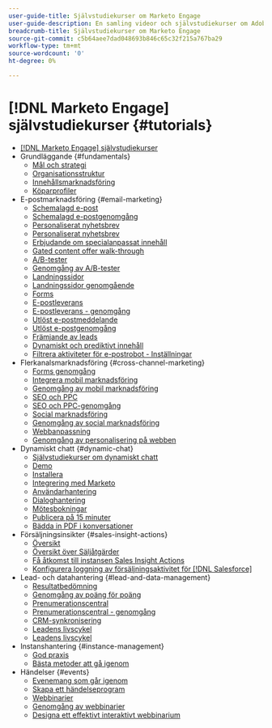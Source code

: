 ```yaml
---
user-guide-title: Självstudiekurser om Marketo Engage
user-guide-description: En samling videor och självstudiekurser om Adobe Marketo Engage.
breadcrumb-title: Självstudiekurser om Marketo Engage
source-git-commit: c5b64aee7dad048693b846c65c32f215a767ba29
workflow-type: tm+mt
source-wordcount: '0'
ht-degree: 0%

---
```



# [!DNL Marketo Engage] självstudiekurser {#tutorials}

+ [[!DNL Marketo Engage] självstudiekurser](overview.md)
+ Grundläggande {#fundamentals}
   + [Mål och strategi](fundamentals/goals-and-strategy-learn.md)
   + [Organisationsstruktur](fundamentals/organizational-structure-learn.md)
   + [Innehållsmarknadsföring](fundamentals/content-marketing-learn.md)
   + [Köparprofiler](fundamentals/buyer-personas-learn.md)
+ E-postmarknadsföring {#email-marketing}
   + [Schemalagd e-post](email-marketing/scheduled-email-learn.md)
   + [Schemalagd e-postgenomgång](email-marketing/scheduled-email-watch.md)
   + [Personaliserat nyhetsbrev](email-marketing/personalized-newsletter-learn.md)
   + [Personaliserat nyhetsbrev](email-marketing/personalized-newsletter-watch.md)
   + [Erbjudande om specialanpassat innehåll](email-marketing/gated-content-offer-learn.md)
   + [Gated content offer walk-through](email-marketing/gated-content-offer-watch.md)
   + [A/B-tester](email-marketing/ab-testing-learn.md)
   + [Genomgång av A/B-tester](email-marketing/ab-testing-watch.md)
   + [Landningssidor ](email-marketing/landing-pages-learn.md)
   + [Landningssidor genomgående](email-marketing/landing-pages-watch.md)
   + [Forms](email-marketing/forms-learn.md)
   + [E-postleverans](email-marketing/email-deliverability-learn.md)
   + [E-postleverans - genomgång](email-marketing/email-deliverability-watch.md)
   + [Utlöst e-postmeddelande](email-marketing/triggered-email-learn.md)
   + [Utlöst e-postgenomgång](email-marketing/triggered-email-watch.md)
   + [Främjande av leads](email-marketing/lead-nuturing-learn.md)
   + [Dynamiskt och prediktivt innehåll](email-marketing/dynamic-and-predictive-content-learn.md)
   + [Filtrera aktiviteter för e-postrobot - Inställningar](filtering-email-bot-activities/setup.md)
+ Flerkanalsmarknadsföring {#cross-channel-marketing}
   + [Forms genomgång](email-marketing/forms-watch.md)
   + [Integrera mobil marknadsföring](cross-channel-marketing/mobile-marketing-learn.md)
   + [Genomgång av mobil marknadsföring](cross-channel-marketing/mobile-marketing-watch.md)
   + [SEO och PPC](cross-channel-marketing/seo-and-ppc-learn.md)
   + [SEO och PPC-genomgång](cross-channel-marketing/seo-and-ppc-watch.md)
   + [Social marknadsföring](cross-channel-marketing/social-marketing-learn.md)
   + [Genomgång av social marknadsföring](cross-channel-marketing/social-marketing-watch.md)
   + [Webbanpassning](cross-channel-marketing/web-personalization-learn.md)
   + [Genomgång av personalisering på webben](cross-channel-marketing/web-personalization-watch.md)
+ Dynamiskt chatt {#dynamic-chat}
   + [Självstudiekurser om dynamiskt chatt](dynamic-chat/dynamic-chat-overview.md)
   + [Demo](dynamic-chat/product-tour.md)
   + [Installera](dynamic-chat/setup.md)
   + [Integrering med Marketo](dynamic-chat/marketo-integration.md)
   + [Användarhantering](dynamic-chat/user-management.md)
   + [Dialoghantering](dynamic-chat/dialogue-management.md)
   + [Mötesbokningar](dynamic-chat/meeting-booking.md)
   + [Publicera på 15 minuter](dynamic-chat/go-live-in-15-minutes.md)
   + [Bädda in PDF i konversationer](dynamic-chat/document-cloud-integration.md)
+ Försäljningsinsikter {#sales-insight-actions}
   + [Översikt](sales-insight-actions/overview.md)
   + [Översikt över Säljåtgärder](sales-insight-actions/sales-insight-actions-overview.md)
   + [Få åtkomst till instansen Sales Insight Actions](sales-insight-actions/accessing-your-sales-insight-actions-instance.md)
   + [Konfigurera loggning av försäljningsaktivitet för [!DNL Salesforce]](sales-insight-actions/configure-sales-activity-logging-to-salesforce.md)
+ Lead- och datahantering {#lead-and-data-management}
   + [Resultatbedömning](lead-and-data-management/lead-scoring-learn.md)
   + [Genomgång av poäng för poäng](lead-and-data-management/lead-scoring-watch.md)
   + [Prenumerationscentral](lead-and-data-management/subscription-center-learn.md)
   + [Prenumerationscentral - genomgång](lead-and-data-management/subscription-center-watch.md)
   + [CRM-synkronisering](lead-and-data-management/crm-sync-learn.md)
   + [Leadens livscykel](lead-and-data-management/lead-lifecycle-learn.md)
   + [Leadens livscykel](lead-and-data-management/lead-lifecycle-watch.md)
+ Instanshantering {#instance-management}
   + [God praxis](instance-management/best-practice-learn.md)
   + [Bästa metoder att gå igenom](instance-management/best-practice-watch.md)
+ Händelser {#events}
   + [Evenemang som går igenom](events/events-watch.md)
   + [Skapa ett händelseprogram](events/events-learn.md)
   + [Webbinarier](events/webinar-learn.md)
   + [Genomgång av webbinarier](events/webinar-watch.md)
   + [Designa ett effektivt interaktivt webbinarium](events/design-an-effective-interactive-webinar.md)
